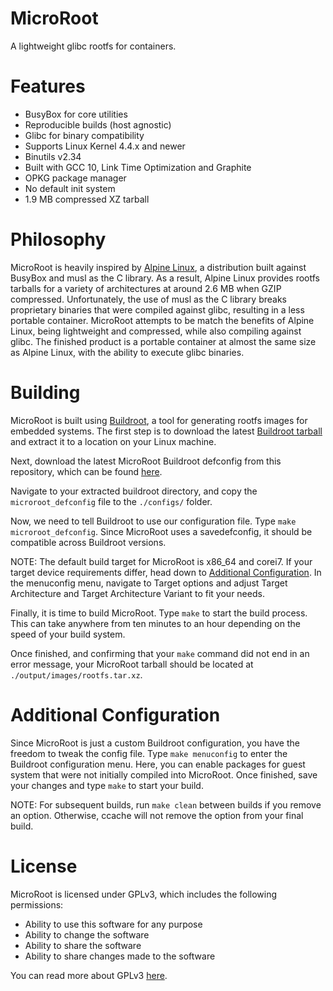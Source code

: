 # MicroRoot
A lightweight glibc rootfs for containers.

# Features
- BusyBox for core utilities
- Reproducible builds (host agnostic)
- Glibc for binary compatibility
- Supports Linux Kernel 4.4.x and newer
- Binutils v2.34
- Built with GCC 10, Link Time Optimization and Graphite
- OPKG package manager
- No default init system
- 1.9 MB compressed XZ tarball

# Philosophy
MicroRoot is heavily inspired by [Alpine Linux](https://alpinelinux.org/), a
distribution built against BusyBox and musl as the C library. As a result,
Alpine Linux provides rootfs tarballs for a variety of architectures at around
2.6 MB when GZIP compressed. Unfortunately, the use of musl as the C library
breaks proprietary binaries that were compiled against glibc, resulting in a
less portable container. MicroRoot attempts to be match the benefits of Alpine
Linux, being lightweight and compressed, while also compiling against glibc.
The finished product is a portable container at almost the same size as Alpine
Linux, with the ability to execute glibc binaries.

# Building
MicroRoot is built using [Buildroot](https://buildroot.org/), a tool for
generating rootfs images for embedded systems. The first step is to download the
latest [Buildroot tarball](https://buildroot.org/download.html) and extract it
to a location on your Linux machine.

Next, download the latest MicroRoot Buildroot defconfig from this repository,
which can be found
[here](https://raw.githubusercontent.com/tytydraco/microroot/master/microroot_defconfig).

Navigate to your extracted buildroot directory, and copy the `microroot_defconfig`
file to the `./configs/` folder.

Now, we need to tell Buildroot to use our configuration file. Type `make
microroot_defconfig`. Since MicroRoot uses a savedefconfig, it should be
compatible across Buildroot versions.

NOTE: The default build target for MicroRoot is x86_64 and corei7. If your
target device requirements differ, head down to [Additional Configuration](#additional-configuration).
In the menuconfig menu, navigate to Target options and adjust Target
Architecture and Target Architecture Variant to fit your needs.

Finally, it is time to build MicroRoot. Type `make` to start the build process.
This can take anywhere from ten minutes to an hour depending on the speed of
your build system.

Once finished, and confirming that your `make` command did not end in an error
message, your MicroRoot tarball should be located at
`./output/images/rootfs.tar.xz`.

# Additional Configuration
Since MicroRoot is just a custom Buildroot configuration, you have the freedom
to tweak the config file. Type `make menuconfig` to enter the Buildroot
configuration menu. Here, you can enable packages for guest system that were not
initially compiled into MicroRoot. Once finished, save your changes and type
`make` to start your build.

NOTE: For subsequent builds, run `make clean` between builds if you remove an
option. Otherwise, ccache will not remove the option from your final build.

# License
MicroRoot is licensed under GPLv3, which includes the following permissions:

- Ability to use this software for any purpose
- Ability to change the software
- Ability to share the software
- Ability to share changes made to the software

You can read more about GPLv3 [here](https://www.gnu.org/licenses/gpl-3.0.en.html).
